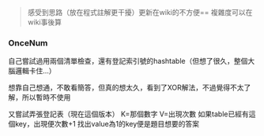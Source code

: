 >感受到思路（放在程式註解更干擾）更新在wiki的不方便==
複雜度可以在wiki事後算
### OnceNum
自己嘗試過用兩個清單檢查，還有登記索引號的hashtable（但想了很久，整個大腦邏輯卡住...）

想靠自己想通，不敢看簡答，但真的想太久，看到了XOR解法，不過覺得不太了解，所以暫時不使用

又嘗試弄張登記表（現在這個版本）
K=那個數字 V=出現次數
如果table已經有這個key，出現便次數+1
找出value為1的key便是題目想要的答案
